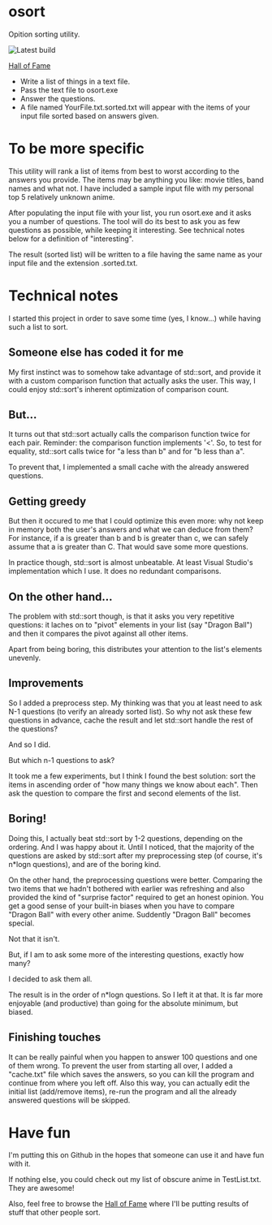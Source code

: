 # osort
Opition sorting utility.

![Latest build](https://github.com/mgeorgoulopoulos/osort/workflows/Auto%20build/badge.svg)

[Hall of Fame](https://github.com/mgeorgoulopoulos/osort/wiki/Hall-of-Fame)

* Write a list of things in a text file.
* Pass the text file to osort.exe
* Answer the questions.
* A file named YourFile.txt.sorted.txt will appear with the items of your input file sorted based on answers given.

# To be more specific
This utility will rank a list of items from best to worst according to the answers you provide. The items may be anything you like: movie titles, band names and what not. I have included a sample input file with my personal top 5 relatively unknown anime.

After populating the input file with your list, you run osort.exe and it asks you a number of questions. The tool will do its best to ask you as few questions as possible, while keeping it interesting.
See technical notes below for a definition of "interesting".

The result (sorted list) will be written to a file having the same name as your input file and the extension .sorted.txt.

# Technical notes
I started this project in order to save some time (yes, I know...) while having such a list to sort.

## Someone else has coded it for me
My first instinct was to somehow take advantage of std::sort, and provide it with a custom comparison function that actually asks the user. This way, I could enjoy std::sort's inherent optimization of comparison count.

## But...
It turns out that std::sort actually calls the comparison function twice for each pair. Reminder: the comparison function implements '<'. So, to test for equality, std::sort calls twice for "a less than b" and for "b less than a".

To prevent that, I implemented a small cache with the already answered questions.

## Getting greedy
But then it occured to me that I could optimize this even more: why not keep in memory both the user's answers and what we can deduce from them? For instance, if a is greater than b and b is greater than c, we can safely assume that a is greater than C. That would save some more questions.

In practice though, std::sort is almost unbeatable. At least Visual Studio's implementation which I use. It does no redundant comparisons.

## On the other hand...
The problem with std::sort though, is that it asks you very repetitive questions: it laches on to "pivot" elements in your list (say "Dragon Ball") and then it compares the pivot against all other items.

Apart from being boring, this distributes your attention to the list's elements unevenly.

## Improvements
So I added a preprocess step. My thinking was that you at least need to ask N-1 questions (to verify an already sorted list). So why not ask these few questions in advance, cache the result and let std::sort handle the rest of the questions?

And so I did.

But which n-1 questions to ask?

It took me a few experiments, but I think I found the best solution: sort the items in ascending order of "how many things we know about each". Then ask the question to compare the first and second elements of the list.

## Boring!
Doing this, I actually beat std::sort by 1-2 questions, depending on the ordering. And I was happy about it.
Until I noticed, that the majority of the questions are asked by std::sort after my preprocessing step (of course, it's n*logn questions), and are of the boring kind.

On the other hand, the preprocessing questions were better. Comparing the two items that we hadn't bothered with earlier was refreshing and also provided the kind of "surprise factor" required to get an honest opinion. You get a good sense of your built-in biases when you have to compare "Dragon Ball" with every other anime. Suddently "Dragon Ball" becomes special.

Not that it isn't.

But, if I am to ask some more of the interesting questions, exactly how many?

I decided to ask them all.

The result is in the order of n*logn questions. So I left it at that. It is far more enjoyable (and productive) than going for the absolute minimum, but biased.

## Finishing touches
It can be really painful when you happen to answer 100 questions and one of them wrong. To prevent the user from starting all over, I added a "cache.txt" file which saves the answers, so you can kill the program and continue from where you left off. Also this way, you can actually edit the initial list (add/remove items), re-run the program and all the already answered questions will be skipped.

# Have fun
I'm putting this on Github in the hopes that someone can use it and have fun with it.

If nothing else, you could check out my list of obscure anime in TestList.txt. They are awesome!

Also, feel free to browse the [Hall of Fame](https://github.com/mgeorgoulopoulos/osort/wiki/Hall-of-Fame) where I'll be putting results of stuff that other people sort.
